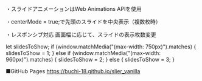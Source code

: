 ・スライドアニメーションはWeb Animations APIを使用

・centerMode = true;で先頭のスライドを中央表示（複数枚時）

・レスポンシブ対応
画面幅に応じて、スライドの表示枚数変更

let slidesToShow;
if (window.matchMedia("(max-width: 750px)").matches) {
  slidesToShow = 1;
} else if (window.matchMedia("(max-width: 960px)").matches) {
  slidesToShow = 2;
} else {
  slidesToShow = 3;
}

■GitHub Pages
https://buchi-18.github.io/slier_vanilla
